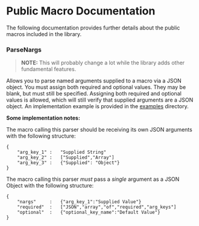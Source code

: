 # Public Macro Documentation

The following documentation provides further details about the public macros included in the library.


###  ParseNargs

> **NOTE:** This will probably change a lot while the library adds other fundamental features.

Allows you to parse named arguments supplied to a macro via a JSON object.
You must assign both required and optional values. They may be blank, but
must still be specified. Assigning both required and optional values is allowed,
which will still verify that supplied arguments are a JSON object. An 
implementation example is provided in the [examples](../examples/) directory.

**Some implementation notes:**

The macro calling this parser should be receiving its own JSON arguments with
the following structure:

```
{
	"arg_key_1"	:	"Supplied String"
	"arg_key_2"	:	["Supplied","Array"]
	"arg_key_3"	:	{"Supplied": "Object"}
}
```

The macro calling this parser *must* pass a *single* argument as a
JSON Object with the following structure:

```
{
	"nargs"	    :	{"arg_key_1":"Supplied Value"}
	"required"	:	["JSON","array","of","required","arg_keys"]
	"optional"	:	{"optional_key_name":"Default Value"}
}
```
